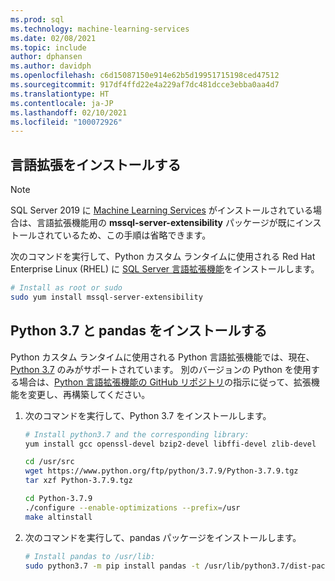```yaml
---
ms.prod: sql
ms.technology: machine-learning-services
ms.date: 02/08/2021
ms.topic: include
author: dphansen
ms.author: davidph
ms.openlocfilehash: c6d15087150e914e62b5d19951715198ced47512
ms.sourcegitcommit: 917df4ffd22e4a229af7dc481dcce3ebba0aa4d7
ms.translationtype: HT
ms.contentlocale: ja-JP
ms.lasthandoff: 02/10/2021
ms.locfileid: "100072926"
---
```

## <a name="install-language-extensions"></a>言語拡張をインストールする

> [!NOTE]
> SQL Server 2019 に [Machine Learning Services](../../sql-server-machine-learning-services.md) がインストールされている場合は、言語拡張機能用の **mssql-server-extensibility** パッケージが既にインストールされているため、この手順は省略できます。

次のコマンドを実行して、Python カスタム ランタイムに使用される Red Hat Enterprise Linux (RHEL) に [SQL Server 言語拡張機能](../../../language-extensions/language-extensions-overview.md)をインストールします。

```bash
# Install as root or sudo
sudo yum install mssql-server-extensibility
```

## <a name="install-python-37-and-pandas"></a>Python 3.7 と pandas をインストールする

Python カスタム ランタイムに使用される Python 言語拡張機能では、現在、[Python 3.7](https://www.python.org/) のみがサポートされています。 別のバージョンの Python を使用する場合は、[Python 言語拡張機能の GitHub リポジトリ](https://github.com/microsoft/sql-server-language-extensions/tree/master/language-extensions/python)の指示に従って、拡張機能を変更し、再構築してください。

1. 次のコマンドを実行して、Python 3.7 をインストールします。

    ```bash
    # Install python3.7 and the corresponding library:
    yum install gcc openssl-devel bzip2-devel libffi-devel zlib-devel
    
    cd /usr/src
    wget https://www.python.org/ftp/python/3.7.9/Python-3.7.9.tgz
    tar xzf Python-3.7.9.tgz
    
    cd Python-3.7.9
    ./configure --enable-optimizations --prefix=/usr
    make altinstall
    ```

1. 次のコマンドを実行して、pandas パッケージをインストールします。

    ```bash
    # Install pandas to /usr/lib:
    sudo python3.7 -m pip install pandas -t /usr/lib/python3.7/dist-packages
    ```
